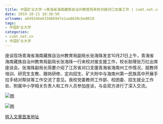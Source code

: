 ```yaml
---
title: 中国矿业大学->青海省海南藏族自治州教育局来校对接对口支援工作 | cumt.net.cn
date: 2019-10-21 18:30:50
urlname: a6493d6e015086947e1aa8630cbe0018
tags: 
- 中国矿业大学
categories:
- cumt.net.cn
- 中国矿业大学
---
```

座谈现场青海省海南藏族自治州教育局副局长张海珠发言10月21日上午，青海省海南藏族自治州教育局副局长张海珠一行来校对接支援工作，校长助理张万红出席座谈会。张海珠副局长简要介绍了江苏省对口支援青海省海南州工作情况，就教师培训、研究生支教、跟岗研修、定向招生、矿大附中与海南州第一民族高中开展手拉手结对帮扶等工作交流了意见。我校党委教师工作部、校团委、招生就业工作处、附属中小学相关负责人和工作人员参加座谈，与会双方进行了深入交流。

![图](http://xwzx.cumt.edu.cn/_upload/article/images/6d/ae/04ddd42441008e39a8b8fbadf324/3064ea7d-d7a6-4d22-be8e-755939944707.jpg)

![图](http://xwzx.cumt.edu.cn/_upload/article/images/6d/ae/04ddd42441008e39a8b8fbadf324/74f30550-8ac2-4f8e-a20c-db1f676816e2.jpg)

[转入文章首发地址](http://xwzx.cumt.edu.cn/55/1b/c523a546075/page.htm)